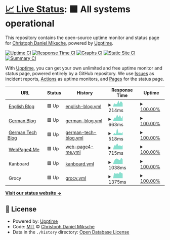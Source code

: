 # [📈 Live Status](https://status.m5e.de): <!--live status--> **🟩 All systems operational**

This repository contains the open-source uptime monitor and status page for [Christoph Daniel Miksche](http://christoph.miksche.org), powered by [Upptime](https://github.com/upptime/upptime).

[![Uptime CI](https://github.com/CMiksche/status/workflows/Uptime%20CI/badge.svg)](https://github.com/CMiksche/status/actions?query=workflow%3A%22Uptime+CI%22)
[![Response Time CI](https://github.com/CMiksche/status/workflows/Response%20Time%20CI/badge.svg)](https://github.com/CMiksche/status/actions?query=workflow%3A%22Response+Time+CI%22)
[![Graphs CI](https://github.com/CMiksche/status/workflows/Graphs%20CI/badge.svg)](https://github.com/CMiksche/status/actions?query=workflow%3A%22Graphs+CI%22)
[![Static Site CI](https://github.com/CMiksche/status/workflows/Static%20Site%20CI/badge.svg)](https://github.com/CMiksche/status/actions?query=workflow%3A%22Static+Site+CI%22)
[![Summary CI](https://github.com/CMiksche/status/workflows/Summary%20CI/badge.svg)](https://github.com/CMiksche/status/actions?query=workflow%3A%22Summary+CI%22)

With [Upptime](https://upptime.js.org), you can get your own unlimited and free uptime monitor and status page, powered entirely by a GitHub repository. We use [Issues](https://github.com/CMiksche/status/issues) as incident reports, [Actions](https://github.com/CMiksche/status/actions) as uptime monitors, and [Pages](https://status.m5e.de) for the status page.

<!--start: status pages-->
<!-- This summary is generated by Upptime (https://github.com/upptime/upptime) -->
<!-- Do not edit this manually, your changes will be overwritten -->
<!-- prettier-ignore -->
| URL | Status | History | Response Time | Uptime |
| --- | ------ | ------- | ------------- | ------ |
| <img alt="" src="https://icons.duckduckgo.com/ip3/blog.m5e.de.ico" height="13"> [English Blog](https://blog.m5e.de) | 🟩 Up | [english-blog.yml](https://github.com/CMiksche/status/commits/HEAD/history/english-blog.yml) | <details><summary><img alt="Response time graph" src="./graphs/english-blog/response-time-week.png" height="20"> 214ms</summary><br><a href="https://status.m5e.de/history/english-blog"><img alt="Response time 215" src="https://img.shields.io/endpoint?url=https%3A%2F%2Fraw.githubusercontent.com%2FCMiksche%2Fstatus%2FHEAD%2Fapi%2Fenglish-blog%2Fresponse-time.json"></a><br><a href="https://status.m5e.de/history/english-blog"><img alt="24-hour response time 155" src="https://img.shields.io/endpoint?url=https%3A%2F%2Fraw.githubusercontent.com%2FCMiksche%2Fstatus%2FHEAD%2Fapi%2Fenglish-blog%2Fresponse-time-day.json"></a><br><a href="https://status.m5e.de/history/english-blog"><img alt="7-day response time 214" src="https://img.shields.io/endpoint?url=https%3A%2F%2Fraw.githubusercontent.com%2FCMiksche%2Fstatus%2FHEAD%2Fapi%2Fenglish-blog%2Fresponse-time-week.json"></a><br><a href="https://status.m5e.de/history/english-blog"><img alt="30-day response time 204" src="https://img.shields.io/endpoint?url=https%3A%2F%2Fraw.githubusercontent.com%2FCMiksche%2Fstatus%2FHEAD%2Fapi%2Fenglish-blog%2Fresponse-time-month.json"></a><br><a href="https://status.m5e.de/history/english-blog"><img alt="1-year response time 211" src="https://img.shields.io/endpoint?url=https%3A%2F%2Fraw.githubusercontent.com%2FCMiksche%2Fstatus%2FHEAD%2Fapi%2Fenglish-blog%2Fresponse-time-year.json"></a></details> | <details><summary><a href="https://status.m5e.de/history/english-blog">100.00%</a></summary><a href="https://status.m5e.de/history/english-blog"><img alt="All-time uptime 100.00%" src="https://img.shields.io/endpoint?url=https%3A%2F%2Fraw.githubusercontent.com%2FCMiksche%2Fstatus%2FHEAD%2Fapi%2Fenglish-blog%2Fuptime.json"></a><br><a href="https://status.m5e.de/history/english-blog"><img alt="24-hour uptime 100.00%" src="https://img.shields.io/endpoint?url=https%3A%2F%2Fraw.githubusercontent.com%2FCMiksche%2Fstatus%2FHEAD%2Fapi%2Fenglish-blog%2Fuptime-day.json"></a><br><a href="https://status.m5e.de/history/english-blog"><img alt="7-day uptime 100.00%" src="https://img.shields.io/endpoint?url=https%3A%2F%2Fraw.githubusercontent.com%2FCMiksche%2Fstatus%2FHEAD%2Fapi%2Fenglish-blog%2Fuptime-week.json"></a><br><a href="https://status.m5e.de/history/english-blog"><img alt="30-day uptime 99.95%" src="https://img.shields.io/endpoint?url=https%3A%2F%2Fraw.githubusercontent.com%2FCMiksche%2Fstatus%2FHEAD%2Fapi%2Fenglish-blog%2Fuptime-month.json"></a><br><a href="https://status.m5e.de/history/english-blog"><img alt="1-year uptime 100.00%" src="https://img.shields.io/endpoint?url=https%3A%2F%2Fraw.githubusercontent.com%2FCMiksche%2Fstatus%2FHEAD%2Fapi%2Fenglish-blog%2Fuptime-year.json"></a></details>
| <img alt="" src="https://icons.duckduckgo.com/ip3/christoph.miksche.org.ico" height="13"> [German Blog](https://christoph.miksche.org) | 🟩 Up | [german-blog.yml](https://github.com/CMiksche/status/commits/HEAD/history/german-blog.yml) | <details><summary><img alt="Response time graph" src="./graphs/german-blog/response-time-week.png" height="20"> 663ms</summary><br><a href="https://status.m5e.de/history/german-blog"><img alt="Response time 528" src="https://img.shields.io/endpoint?url=https%3A%2F%2Fraw.githubusercontent.com%2FCMiksche%2Fstatus%2FHEAD%2Fapi%2Fgerman-blog%2Fresponse-time.json"></a><br><a href="https://status.m5e.de/history/german-blog"><img alt="24-hour response time 636" src="https://img.shields.io/endpoint?url=https%3A%2F%2Fraw.githubusercontent.com%2FCMiksche%2Fstatus%2FHEAD%2Fapi%2Fgerman-blog%2Fresponse-time-day.json"></a><br><a href="https://status.m5e.de/history/german-blog"><img alt="7-day response time 663" src="https://img.shields.io/endpoint?url=https%3A%2F%2Fraw.githubusercontent.com%2FCMiksche%2Fstatus%2FHEAD%2Fapi%2Fgerman-blog%2Fresponse-time-week.json"></a><br><a href="https://status.m5e.de/history/german-blog"><img alt="30-day response time 617" src="https://img.shields.io/endpoint?url=https%3A%2F%2Fraw.githubusercontent.com%2FCMiksche%2Fstatus%2FHEAD%2Fapi%2Fgerman-blog%2Fresponse-time-month.json"></a><br><a href="https://status.m5e.de/history/german-blog"><img alt="1-year response time 531" src="https://img.shields.io/endpoint?url=https%3A%2F%2Fraw.githubusercontent.com%2FCMiksche%2Fstatus%2FHEAD%2Fapi%2Fgerman-blog%2Fresponse-time-year.json"></a></details> | <details><summary><a href="https://status.m5e.de/history/german-blog">100.00%</a></summary><a href="https://status.m5e.de/history/german-blog"><img alt="All-time uptime 99.96%" src="https://img.shields.io/endpoint?url=https%3A%2F%2Fraw.githubusercontent.com%2FCMiksche%2Fstatus%2FHEAD%2Fapi%2Fgerman-blog%2Fuptime.json"></a><br><a href="https://status.m5e.de/history/german-blog"><img alt="24-hour uptime 100.00%" src="https://img.shields.io/endpoint?url=https%3A%2F%2Fraw.githubusercontent.com%2FCMiksche%2Fstatus%2FHEAD%2Fapi%2Fgerman-blog%2Fuptime-day.json"></a><br><a href="https://status.m5e.de/history/german-blog"><img alt="7-day uptime 100.00%" src="https://img.shields.io/endpoint?url=https%3A%2F%2Fraw.githubusercontent.com%2FCMiksche%2Fstatus%2FHEAD%2Fapi%2Fgerman-blog%2Fuptime-week.json"></a><br><a href="https://status.m5e.de/history/german-blog"><img alt="30-day uptime 100.00%" src="https://img.shields.io/endpoint?url=https%3A%2F%2Fraw.githubusercontent.com%2FCMiksche%2Fstatus%2FHEAD%2Fapi%2Fgerman-blog%2Fuptime-month.json"></a><br><a href="https://status.m5e.de/history/german-blog"><img alt="1-year uptime 100.00%" src="https://img.shields.io/endpoint?url=https%3A%2F%2Fraw.githubusercontent.com%2FCMiksche%2Fstatus%2FHEAD%2Fapi%2Fgerman-blog%2Fuptime-year.json"></a></details>
| <img alt="" src="https://icons.duckduckgo.com/ip3/blog.wronnay.net.ico" height="13"> [German Tech Blog](https://blog.wronnay.net) | 🟩 Up | [german-tech-blog.yml](https://github.com/CMiksche/status/commits/HEAD/history/german-tech-blog.yml) | <details><summary><img alt="Response time graph" src="./graphs/german-tech-blog/response-time-week.png" height="20"> 518ms</summary><br><a href="https://status.m5e.de/history/german-tech-blog"><img alt="Response time 464" src="https://img.shields.io/endpoint?url=https%3A%2F%2Fraw.githubusercontent.com%2FCMiksche%2Fstatus%2FHEAD%2Fapi%2Fgerman-tech-blog%2Fresponse-time.json"></a><br><a href="https://status.m5e.de/history/german-tech-blog"><img alt="24-hour response time 547" src="https://img.shields.io/endpoint?url=https%3A%2F%2Fraw.githubusercontent.com%2FCMiksche%2Fstatus%2FHEAD%2Fapi%2Fgerman-tech-blog%2Fresponse-time-day.json"></a><br><a href="https://status.m5e.de/history/german-tech-blog"><img alt="7-day response time 518" src="https://img.shields.io/endpoint?url=https%3A%2F%2Fraw.githubusercontent.com%2FCMiksche%2Fstatus%2FHEAD%2Fapi%2Fgerman-tech-blog%2Fresponse-time-week.json"></a><br><a href="https://status.m5e.de/history/german-tech-blog"><img alt="30-day response time 507" src="https://img.shields.io/endpoint?url=https%3A%2F%2Fraw.githubusercontent.com%2FCMiksche%2Fstatus%2FHEAD%2Fapi%2Fgerman-tech-blog%2Fresponse-time-month.json"></a><br><a href="https://status.m5e.de/history/german-tech-blog"><img alt="1-year response time 464" src="https://img.shields.io/endpoint?url=https%3A%2F%2Fraw.githubusercontent.com%2FCMiksche%2Fstatus%2FHEAD%2Fapi%2Fgerman-tech-blog%2Fresponse-time-year.json"></a></details> | <details><summary><a href="https://status.m5e.de/history/german-tech-blog">100.00%</a></summary><a href="https://status.m5e.de/history/german-tech-blog"><img alt="All-time uptime 99.99%" src="https://img.shields.io/endpoint?url=https%3A%2F%2Fraw.githubusercontent.com%2FCMiksche%2Fstatus%2FHEAD%2Fapi%2Fgerman-tech-blog%2Fuptime.json"></a><br><a href="https://status.m5e.de/history/german-tech-blog"><img alt="24-hour uptime 100.00%" src="https://img.shields.io/endpoint?url=https%3A%2F%2Fraw.githubusercontent.com%2FCMiksche%2Fstatus%2FHEAD%2Fapi%2Fgerman-tech-blog%2Fuptime-day.json"></a><br><a href="https://status.m5e.de/history/german-tech-blog"><img alt="7-day uptime 100.00%" src="https://img.shields.io/endpoint?url=https%3A%2F%2Fraw.githubusercontent.com%2FCMiksche%2Fstatus%2FHEAD%2Fapi%2Fgerman-tech-blog%2Fuptime-week.json"></a><br><a href="https://status.m5e.de/history/german-tech-blog"><img alt="30-day uptime 100.00%" src="https://img.shields.io/endpoint?url=https%3A%2F%2Fraw.githubusercontent.com%2FCMiksche%2Fstatus%2FHEAD%2Fapi%2Fgerman-tech-blog%2Fuptime-month.json"></a><br><a href="https://status.m5e.de/history/german-tech-blog"><img alt="1-year uptime 99.99%" src="https://img.shields.io/endpoint?url=https%3A%2F%2Fraw.githubusercontent.com%2FCMiksche%2Fstatus%2FHEAD%2Fapi%2Fgerman-tech-blog%2Fuptime-year.json"></a></details>
| <img alt="" src="https://icons.duckduckgo.com/ip3/webpage4.me.ico" height="13"> [WebPage4.Me](https://webpage4.me) | 🟩 Up | [web-page4-me.yml](https://github.com/CMiksche/status/commits/HEAD/history/web-page4-me.yml) | <details><summary><img alt="Response time graph" src="./graphs/web-page4-me/response-time-week.png" height="20"> 715ms</summary><br><a href="https://status.m5e.de/history/web-page4-me"><img alt="Response time 731" src="https://img.shields.io/endpoint?url=https%3A%2F%2Fraw.githubusercontent.com%2FCMiksche%2Fstatus%2FHEAD%2Fapi%2Fweb-page4-me%2Fresponse-time.json"></a><br><a href="https://status.m5e.de/history/web-page4-me"><img alt="24-hour response time 457" src="https://img.shields.io/endpoint?url=https%3A%2F%2Fraw.githubusercontent.com%2FCMiksche%2Fstatus%2FHEAD%2Fapi%2Fweb-page4-me%2Fresponse-time-day.json"></a><br><a href="https://status.m5e.de/history/web-page4-me"><img alt="7-day response time 715" src="https://img.shields.io/endpoint?url=https%3A%2F%2Fraw.githubusercontent.com%2FCMiksche%2Fstatus%2FHEAD%2Fapi%2Fweb-page4-me%2Fresponse-time-week.json"></a><br><a href="https://status.m5e.de/history/web-page4-me"><img alt="30-day response time 717" src="https://img.shields.io/endpoint?url=https%3A%2F%2Fraw.githubusercontent.com%2FCMiksche%2Fstatus%2FHEAD%2Fapi%2Fweb-page4-me%2Fresponse-time-month.json"></a><br><a href="https://status.m5e.de/history/web-page4-me"><img alt="1-year response time 731" src="https://img.shields.io/endpoint?url=https%3A%2F%2Fraw.githubusercontent.com%2FCMiksche%2Fstatus%2FHEAD%2Fapi%2Fweb-page4-me%2Fresponse-time-year.json"></a></details> | <details><summary><a href="https://status.m5e.de/history/web-page4-me">100.00%</a></summary><a href="https://status.m5e.de/history/web-page4-me"><img alt="All-time uptime 99.80%" src="https://img.shields.io/endpoint?url=https%3A%2F%2Fraw.githubusercontent.com%2FCMiksche%2Fstatus%2FHEAD%2Fapi%2Fweb-page4-me%2Fuptime.json"></a><br><a href="https://status.m5e.de/history/web-page4-me"><img alt="24-hour uptime 100.00%" src="https://img.shields.io/endpoint?url=https%3A%2F%2Fraw.githubusercontent.com%2FCMiksche%2Fstatus%2FHEAD%2Fapi%2Fweb-page4-me%2Fuptime-day.json"></a><br><a href="https://status.m5e.de/history/web-page4-me"><img alt="7-day uptime 100.00%" src="https://img.shields.io/endpoint?url=https%3A%2F%2Fraw.githubusercontent.com%2FCMiksche%2Fstatus%2FHEAD%2Fapi%2Fweb-page4-me%2Fuptime-week.json"></a><br><a href="https://status.m5e.de/history/web-page4-me"><img alt="30-day uptime 99.89%" src="https://img.shields.io/endpoint?url=https%3A%2F%2Fraw.githubusercontent.com%2FCMiksche%2Fstatus%2FHEAD%2Fapi%2Fweb-page4-me%2Fuptime-month.json"></a><br><a href="https://status.m5e.de/history/web-page4-me"><img alt="1-year uptime 99.80%" src="https://img.shields.io/endpoint?url=https%3A%2F%2Fraw.githubusercontent.com%2FCMiksche%2Fstatus%2FHEAD%2Fapi%2Fweb-page4-me%2Fuptime-year.json"></a></details>
| <img alt="" src="https://icons.duckduckgo.com/ip3/null.ico" height="13"> Kanboard | 🟩 Up | [kanboard.yml](https://github.com/CMiksche/status/commits/HEAD/history/kanboard.yml) | <details><summary><img alt="Response time graph" src="./graphs/kanboard/response-time-week.png" height="20"> 1038ms</summary><br><a href="https://status.m5e.de/history/kanboard"><img alt="Response time 1097" src="https://img.shields.io/endpoint?url=https%3A%2F%2Fraw.githubusercontent.com%2FCMiksche%2Fstatus%2FHEAD%2Fapi%2Fkanboard%2Fresponse-time.json"></a><br><a href="https://status.m5e.de/history/kanboard"><img alt="24-hour response time 979" src="https://img.shields.io/endpoint?url=https%3A%2F%2Fraw.githubusercontent.com%2FCMiksche%2Fstatus%2FHEAD%2Fapi%2Fkanboard%2Fresponse-time-day.json"></a><br><a href="https://status.m5e.de/history/kanboard"><img alt="7-day response time 1038" src="https://img.shields.io/endpoint?url=https%3A%2F%2Fraw.githubusercontent.com%2FCMiksche%2Fstatus%2FHEAD%2Fapi%2Fkanboard%2Fresponse-time-week.json"></a><br><a href="https://status.m5e.de/history/kanboard"><img alt="30-day response time 1768" src="https://img.shields.io/endpoint?url=https%3A%2F%2Fraw.githubusercontent.com%2FCMiksche%2Fstatus%2FHEAD%2Fapi%2Fkanboard%2Fresponse-time-month.json"></a><br><a href="https://status.m5e.de/history/kanboard"><img alt="1-year response time 1078" src="https://img.shields.io/endpoint?url=https%3A%2F%2Fraw.githubusercontent.com%2FCMiksche%2Fstatus%2FHEAD%2Fapi%2Fkanboard%2Fresponse-time-year.json"></a></details> | <details><summary><a href="https://status.m5e.de/history/kanboard">100.00%</a></summary><a href="https://status.m5e.de/history/kanboard"><img alt="All-time uptime 99.92%" src="https://img.shields.io/endpoint?url=https%3A%2F%2Fraw.githubusercontent.com%2FCMiksche%2Fstatus%2FHEAD%2Fapi%2Fkanboard%2Fuptime.json"></a><br><a href="https://status.m5e.de/history/kanboard"><img alt="24-hour uptime 100.00%" src="https://img.shields.io/endpoint?url=https%3A%2F%2Fraw.githubusercontent.com%2FCMiksche%2Fstatus%2FHEAD%2Fapi%2Fkanboard%2Fuptime-day.json"></a><br><a href="https://status.m5e.de/history/kanboard"><img alt="7-day uptime 100.00%" src="https://img.shields.io/endpoint?url=https%3A%2F%2Fraw.githubusercontent.com%2FCMiksche%2Fstatus%2FHEAD%2Fapi%2Fkanboard%2Fuptime-week.json"></a><br><a href="https://status.m5e.de/history/kanboard"><img alt="30-day uptime 100.00%" src="https://img.shields.io/endpoint?url=https%3A%2F%2Fraw.githubusercontent.com%2FCMiksche%2Fstatus%2FHEAD%2Fapi%2Fkanboard%2Fuptime-month.json"></a><br><a href="https://status.m5e.de/history/kanboard"><img alt="1-year uptime 99.98%" src="https://img.shields.io/endpoint?url=https%3A%2F%2Fraw.githubusercontent.com%2FCMiksche%2Fstatus%2FHEAD%2Fapi%2Fkanboard%2Fuptime-year.json"></a></details>
| <img alt="" src="https://icons.duckduckgo.com/ip3/null.ico" height="13"> Grocy | 🟩 Up | [grocy.yml](https://github.com/CMiksche/status/commits/HEAD/history/grocy.yml) | <details><summary><img alt="Response time graph" src="./graphs/grocy/response-time-week.png" height="20"> 1375ms</summary><br><a href="https://status.m5e.de/history/grocy"><img alt="Response time 1577" src="https://img.shields.io/endpoint?url=https%3A%2F%2Fraw.githubusercontent.com%2FCMiksche%2Fstatus%2FHEAD%2Fapi%2Fgrocy%2Fresponse-time.json"></a><br><a href="https://status.m5e.de/history/grocy"><img alt="24-hour response time 1241" src="https://img.shields.io/endpoint?url=https%3A%2F%2Fraw.githubusercontent.com%2FCMiksche%2Fstatus%2FHEAD%2Fapi%2Fgrocy%2Fresponse-time-day.json"></a><br><a href="https://status.m5e.de/history/grocy"><img alt="7-day response time 1375" src="https://img.shields.io/endpoint?url=https%3A%2F%2Fraw.githubusercontent.com%2FCMiksche%2Fstatus%2FHEAD%2Fapi%2Fgrocy%2Fresponse-time-week.json"></a><br><a href="https://status.m5e.de/history/grocy"><img alt="30-day response time 1477" src="https://img.shields.io/endpoint?url=https%3A%2F%2Fraw.githubusercontent.com%2FCMiksche%2Fstatus%2FHEAD%2Fapi%2Fgrocy%2Fresponse-time-month.json"></a><br><a href="https://status.m5e.de/history/grocy"><img alt="1-year response time 1489" src="https://img.shields.io/endpoint?url=https%3A%2F%2Fraw.githubusercontent.com%2FCMiksche%2Fstatus%2FHEAD%2Fapi%2Fgrocy%2Fresponse-time-year.json"></a></details> | <details><summary><a href="https://status.m5e.de/history/grocy">100.00%</a></summary><a href="https://status.m5e.de/history/grocy"><img alt="All-time uptime 99.94%" src="https://img.shields.io/endpoint?url=https%3A%2F%2Fraw.githubusercontent.com%2FCMiksche%2Fstatus%2FHEAD%2Fapi%2Fgrocy%2Fuptime.json"></a><br><a href="https://status.m5e.de/history/grocy"><img alt="24-hour uptime 100.00%" src="https://img.shields.io/endpoint?url=https%3A%2F%2Fraw.githubusercontent.com%2FCMiksche%2Fstatus%2FHEAD%2Fapi%2Fgrocy%2Fuptime-day.json"></a><br><a href="https://status.m5e.de/history/grocy"><img alt="7-day uptime 100.00%" src="https://img.shields.io/endpoint?url=https%3A%2F%2Fraw.githubusercontent.com%2FCMiksche%2Fstatus%2FHEAD%2Fapi%2Fgrocy%2Fuptime-week.json"></a><br><a href="https://status.m5e.de/history/grocy"><img alt="30-day uptime 100.00%" src="https://img.shields.io/endpoint?url=https%3A%2F%2Fraw.githubusercontent.com%2FCMiksche%2Fstatus%2FHEAD%2Fapi%2Fgrocy%2Fuptime-month.json"></a><br><a href="https://status.m5e.de/history/grocy"><img alt="1-year uptime 99.98%" src="https://img.shields.io/endpoint?url=https%3A%2F%2Fraw.githubusercontent.com%2FCMiksche%2Fstatus%2FHEAD%2Fapi%2Fgrocy%2Fuptime-year.json"></a></details>

<!--end: status pages-->

[**Visit our status website →**](https://status.m5e.de)

## 📄 License

- Powered by: [Upptime](https://github.com/upptime/upptime)
- Code: [MIT](./LICENSE) © [Christoph Daniel Miksche](http://christoph.miksche.org)
- Data in the `./history` directory: [Open Database License](https://opendatacommons.org/licenses/odbl/1-0/)
